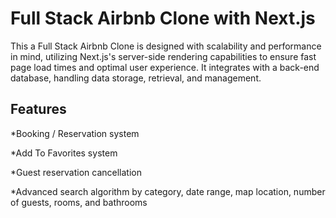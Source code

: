 
# Full Stack Airbnb Clone with Next.js

This a Full Stack Airbnb Clone is designed with scalability and performance in mind, utilizing Next.js's server-side rendering capabilities to ensure fast page load times and optimal user experience. It integrates with a back-end database, handling data storage, retrieval, and management.


## Features
*Booking / Reservation system

*Add To Favorites system 

*Guest reservation cancellation

*Advanced search algorithm by category, date range, map location, number of guests, rooms, and bathrooms

